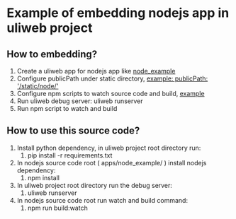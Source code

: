 # Example of embedding nodejs app in uliweb project

## How to embedding?

1. Create a uliweb app for nodejs app like [node_example](apps/node_example)
2. Configure publicPath under static directory, [example: publicPath: '/static/node/'](apps/node_example/webpack.prod.config.js)
3. Configure npm scripts to watch source code and build, [example](apps/node_example/package.json)
4. Run uliweb debug server: uliweb runserver
5. Run npm script to watch and build

## How to use this source code?

1. Install python dependency, in uliweb project root directory run:
   1. pip install -r requirements.txt
2. In nodejs source code root ( apps/node_example/ ) install nodejs dependency:
   1. npm install
3. In uliweb project root directory run the debug server:
   1. uliweb runserver
4. In nodejs source code root run watch and build command:
   1. npm run build:watch

